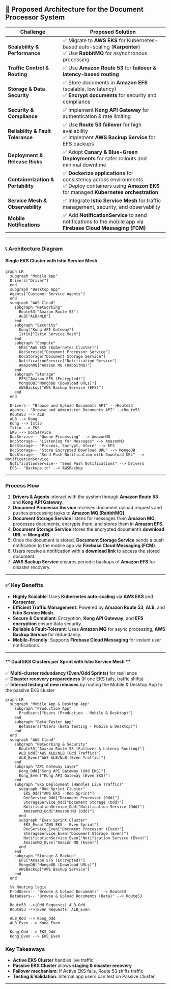 ## **🦜 Proposed Architecture for the Document Processor System**

| **Challenge**                  | **Proposed Solution**                                                                                                                                                                                                                                            |
|--------------------------------|------------------------------------------------------------------------------------------------------------------------------------------------------------------------------------------------------------------------------------------------------------------|
| **Scalability & Performance**  | ✅ Migrate to **AWS EKS** for Kubernetes-based auto-scaling (**Karpenter**) <br> ✅ Use **RabbitMQ** for asynchronous processing |
| **Traffic Control & Routing**  | ✅ Use **Amazon Route 53** for **failover & latency-based routing** |
| **Storage & Data Security**    | ✅ Store documents in **Amazon EFS** (scalable, low latency) <br> ✅ **Encrypt documents** for security and compliance |
| **Security & Compliance**      | ✅ Implement **Kong API Gateway** for authentication & rate limiting |
| **Reliability & Fault Tolerance** | ✅ Use **Route 53 failover** for high availability <br> ✅ Implement **AWS Backup Service** for EFS backups |
| **Deployment & Release Risks** | ✅ Adopt **Canary & Blue-Green Deployments** for safer rollouts and minimal downtime |
| **Containerization & Portability** | ✅ **Dockerize applications** for consistency across environments <br> ✅ Deploy containers using **Amazon EKS** for managed **Kubernetes orchestration** |
| **Service Mesh & Observability** | ✅ Integrate **Istio Service Mesh** for traffic management, security, and observability |
| **Mobile Notifications**       | ✅ Add **NotificationService** to send notifications to the mobile app via **Firebase Cloud Messaging (FCM)** |

---

### **📞 Architecture Diagram**

#### **Single EKS Cluster with Istio Service Mesh**

```mermaid
graph LR
  subgraph "Mobile App"
  Drivers["Driver"]
  end
  subgraph "Desktop App"
  Agents["Customer Service Agents"]
  end
  subgraph "AWS Cloud"
    subgraph "Networking"
      Route53["Amazon Route 53"]
      ALB["ALB/NLB"]
    end
    subgraph "Security"
      Kong["Kong API Gateway"]
      Istio["Istio Service Mesh"]
    end
    subgraph "Compute"
      EKS["AWS EKS (Kubernetes Cluster)"]
      DocService["Document Processor Service"]
      DocStorage["Document Storage Service"]
      NotificationService["Notification Service"]
      AmazonMQ["Amazon MQ (RabbitMQ)"]
    end
    subgraph "Storage"
      EFS["Amazon EFS (Encrypted)"]
      MongoDB["MongoDB (Download URLs)"]
      AWSBackup["AWS Backup Service (EFS)"]
    end
  end

  Drivers-- "Browse and Upload Documents API" -->Route53
  Agents-- "Browse and Administer Documents API" -->Route53
  Route53 --> ALB
  ALB --> Kong
  Kong --> Istio
  Istio --> EKS
  EKS --> DocService
  DocService-- "Queue Processing" --> AmazonMQ
  DocStorage-- "Listening for Messages" --> AmazonMQ
  DocStorage-- "Process, Encrypt, Store" --> EFS
  DocStorage-- "Store Encrypted Download URL" --> MongoDB
  DocStorage-- "Send Push Notification with Download URL" --> NotificationService
  NotificationService-- "Send Push Notifications" --> Drivers
  EFS-- "Backups to" --> AWSBackup
```

---

### **Process Flow**

1. **Drivers & Agents** interact with the system through **Amazon Route 53** and **Kong API Gateway**.
2. **Document Processor Service** receives document upload requests and pushes processing tasks to **Amazon MQ (RabbitMQ)**.
3. **Document Storage Service** listens for messages from **Amazon MQ**, processes documents, encrypts them, and stores them in **Amazon EFS**.
4. **Document Storage Service** stores the encrypted document’s **download URL** in **MongoDB**.
5. Once the document is stored, **Document Storage Service** sends a push notification to the mobile app via **Firebase Cloud Messaging (FCM)**.
6. Users receive a notification with a **download link** to access the stored document.
7. **AWS Backup Service** ensures periodic backups of **Amazon EFS** for disaster recovery.

---

### **✅ Key Benefits**

- **Highly Scalable**: Uses **Kubernetes auto-scaling** via **AWS EKS** and **Karpenter**.
- **Efficient Traffic Management**: Powered by **Amazon Route 53**, **ALB**, and **Istio Service Mesh**.
- **Secure & Compliant**: Encryption, **Kong API Gateway**, and **EFS encryption** ensure data security.
- **Reliable & Fault-Tolerant**: Uses **Amazon MQ** for async processing, **AWS Backup Service** for redundancy.
- **Mobile-Friendly**: Supports **Firebase Cloud Messaging** for instant user notifications.

---




#### ** Dual EKS Clusters per Sprint with Istio Service Mesh **

✅ **Multi-cluster redundancy (Even/Odd Sprints)** for resilience  
✅ **Disaster recovery preparedness** (If one EKS fails, traffic shifts)  
✅ **Internal testing of new releases** by routing the Mobile & Desktop App to the passive EKS cluster

```mermaid
graph LR
  subgraph "Mobile App & Desktop App"
    subgraph "Production App"
      ProdUsers["Users (Production - Mobile & Desktop)"]
    end
    subgraph "Beta Tester App"
      BetaUsers["Users (Beta Testing - Mobile & Desktop)"]
    end
  end
  subgraph "AWS Cloud"
    subgraph "Networking & Security"
      Route53["Amazon Route 53 (Failover & Latency Routing)"]
      ALB_Odd["AWS ALB/NLB (Odd Traffic)"]
      ALB_Even["AWS ALB/NLB (Even Traffic)"]
    end
    subgraph "API Gateway Layer"
      Kong_Odd["Kong API Gateway (Odd EKS)"]
      Kong_Even["Kong API Gateway (Even EKS)"]
    end
    subgraph "EKS Deployment (Handles Live Traffic)"
      subgraph "Odd Sprint Cluster"
        EKS_Odd["AWS EKS - Odd Sprint"]
        DocService_Odd["Document Processor (Odd)"]
        StorageService_Odd["Document Storage (Odd)"]
        NotificationService_Odd["Notification Service (Odd)"]
        AmazonMQ_Odd["Amazon MQ (Odd)"]
      end
      subgraph "Even Sprint Cluster"
        EKS_Even["AWS EKS - Even Sprint"]
        DocService_Even["Document Processor (Even)"]
        StorageService_Even["Document Storage (Even)"]
        NotificationService_Even["Notification Service (Even)"]
        AmazonMQ_Even["Amazon MQ (Even)"]
      end
    end
    subgraph "Storage & Backup"
      EFS["Amazon EFS (Encrypted)"]
      MongoDB["MongoDB (Download URLs)"]
      AWSBackup["AWS Backup Service"]
    end
  end

  %% Routing logic
  ProdUsers-- "Browse & Upload Documents" --> Route53
  BetaUsers-- "Browse & Upload Documents (Beta)" --> Route53

  Route53 -->|Odd Requests| ALB_Odd
  Route53 -->|Even Requests| ALB_Even

  ALB_Odd --> Kong_Odd
  ALB_Even --> Kong_Even

  Kong_Odd --> EKS_Odd
  Kong_Even --> EKS_Even

```

### **Key Takeaways**
- **Active EKS Cluster** handles live traffic
- **Passive EKS Cluster** allows **staging & disaster recovery**
- **Failover mechanism**: If Active EKS fails, Route 53 shifts traffic
- **Testing & Validation**: Internal app users can test on Passive Cluster

---

